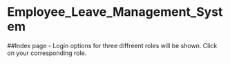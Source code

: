# Employee_Leave_Management_System
##Index page - Login options for three diffreent roles will be shown. Click on your corresponding role.
